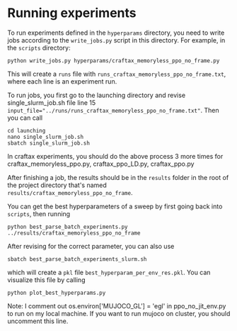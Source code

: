 # Running experiments

To run experiments defined in the `hyperparams` directory,
you need to write jobs according to the `write_jobs.py` script
in this directory. For example, in the `scripts` directory:

```shell
python write_jobs.py hyperparams/craftax_memoryless_ppo_no_frame.py
```

This will create a `runs` file with `runs_craftax_memoryless_ppo_no_frame.txt`, where
each line is an experiment run.

To run jobs, you first go to the launching directory and revise single_slurm_job.sh file
line 15 `input_file="../runs/runs_craftax_memoryless_ppo_no_frame.txt"`. Then you can
call

```shell
cd launching
nano single_slurm_job.sh
sbatch single_slurm_job.sh
```

In craftax experiments, you should do the above process 3 more times for
craftax_memoryless_ppo.py, craftax_ppo_LD.py, craftax_ppo.py

After finishing a job, the results should be in the `results`
folder in the root of the project directory that's
named `results/craftax_memoryless_ppo_no_frame`.

You can get the best hyperparameters of a sweep by first
going back into `scripts`, then running

```shell
python best_parse_batch_experiments.py ../results/craftax_memoryless_ppo_no_frame
```

After revising for the correct parameter, you can also use

```shell
sbatch best_parse_batch_experiments_slurm.sh
```

which will create a `pkl` file `best_hyperparam_per_env_res.pkl`.
You can visualize this file by calling

```shell
python plot_best_hyperparams.py
```

Note: I comment out os.environ['MUJOCO_GL'] = 'egl' in ppo_no_jit_env.py to run on my local machine.
If you want to run mujoco on cluster, you should uncomment this line.
